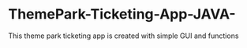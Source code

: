 # ThemePark-Ticketing-App-JAVA-
This theme park ticketing app is created with simple GUI and functions
